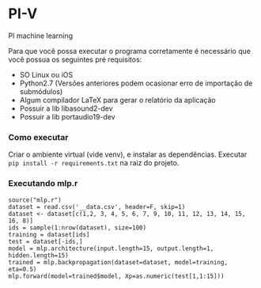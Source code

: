 # PI-V
PI machine learning

Para que você possa executar o programa corretamente é necessário que você possua os seguintes pré requisitos:
  * SO Linux ou iOS
  * Python2.7 (Versões anteriores podem ocasionar erro de importação de submódulos)
  * Algum compilador LaTeX para gerar o relatório da aplicação
  * Possuir a lib libasound2-dev
  * Possuir a lib portaudio19-dev

### Como executar
Criar o ambiente virtual (vide venv), e instalar as dependências. Executar `pip install -r requirements.txt` na raiz do projeto.

### Executando mlp.r
```
source("mlp.r")
dataset = read.csv('__data.csv', header=F, skip=1)
dataset <- dataset[c(1,2, 3, 4, 5, 6, 7, 9, 10, 11, 12, 13, 14, 15, 16, 8)]
ids = sample(1:nrow(dataset), size=100)
training = dataset[ids]
test = dataset[-ids,]
model = mlp.architecture(input.length=15, output.length=1, hidden.length=15)
trained = mlp.backpropagation(dataset=dataset, model=training, eta=0.5)
mlp.forward(model=trained$model, Xp=as.numeric(test[1,1:15]))
```
